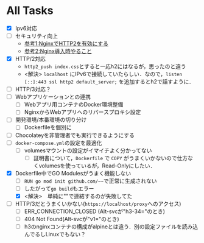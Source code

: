 # All Tasks

+ [x] Ipv6対応
+ [ ] セキュリティ向上
  + [参考1:NginxでHTTP2を有効にする](https://qiita.com/Aruneko/items/8c11f9e45a33457c3c1f)
  + [参考2:Nginx導入時やること](https://qiita.com/kidach1/items/985efebba639713c562e)
+ [x] HTTP/2対応
  + `http2_push index.css`とすると一応h2にはなるが，思ったのと違う
  + <解決> `localhost` にIPv6で接続していたらしい．なので，`listen [::]:443 ssl http2 default_server;` を追加するとh2で話すように． 
+ [ ] HTTP/3対応？
+ [ ] Webアプリケーションとの連携
  + [ ] Webアプリ用コンテナのDocker環境整備
  + [ ] NginxからWebアプリへのリバースプロキシ設定
+ [ ] 開発環境/本番環境の切り分け
  + [ ] Dockerfileを個別に
+ [ ] Chocolateyを非管理者でも実行できるようにする
+ [ ] `docker-compose.yml`の設定を最適化
  + [ ] volumesマウントの設定がイマイチよく分かってない
    + [ ] 証明書について，`Dockerfile` で `COPY` がうまくいかないので仕方なくvolumesを使っているが，Read-Onlyにしたい．
+ [x] Dockerfile中でGO Modulesがうまく機能しない
  + [ ] `RUN go mod init github.com/~~`で正常に生成されない
  + [ ] したがって`go build`もエラー
  + [x] <解決>　単純に"\"で連結するのが失敗してた
+ [ ] HTTP/3だとうまくいかない(`https://localhost/proxy`へのアクセス)
  + [ ] ERR_CONNECTION_CLOSED (Alt-svcが"h3-34="のとき)
  + [ ] 404 Not Found(Alt-svcが"v1="のとき)
  + [ ] h3のnginxコンテナの構成がalpineとは違う．別の設定ファイルを読み込んでるしLinuxでもない？